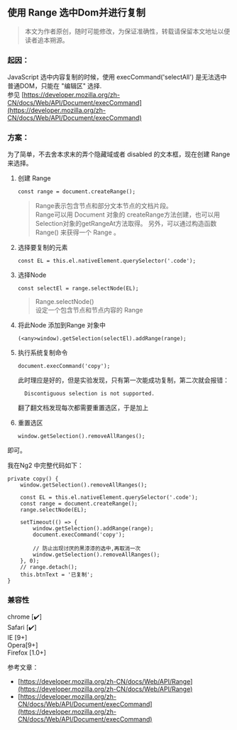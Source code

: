 使用 Range 选中Dom并进行复制
--
> 本文为作者原创，随时可能修改，为保证准确性，转载请保留本文地址以便读者追本朔源。

### 起因：
JavaScript 选中内容复制的时候，使用 execCommand('selectAll') 是无法选中普通DOM，只能在 "编辑区" 选择.  
参见 [https://developer.mozilla.org/zh-CN/docs/Web/API/Document/execCommand](https://developer.mozilla.org/zh-CN/docs/Web/API/Document/execCommand)

### 方案：

为了简单，不去舍本求末的弄个隐藏域或者 disabled 的文本框，现在创建 Range 来选择。  

1. 创建 Range 

	```
	const range = document.createRange();
	```
	
	> Range表示包含节点和部分文本节点的文档片段。  
	>Range可以用 Document 对象的 createRange方法创建，也可以用Selection对象的getRangeAt方法取得。	另外，可以通过构造函数 Range() 来获得一个 Range 。

2. 选择要复制的元素
 
	```
	const EL = this.el.nativeElement.querySelector('.code');
	```

3. 选择Node

	```
	const selectEl = range.selectNode(EL);
	```
	
	> Range.selectNode()  
	> 设定一个包含节点和节点内容的 Range 
	
4. 将此Node 添加到Range 对象中

	```
	(<any>window).getSelection(selectEl).addRange(range);
	```
	
5. 执行系统复制命令

	```
	document.execCommand('copy');
	```
	
	此时理应是好的，但是实验发现，只有第一次能成功复制，第二次就会报错：

		 Discontiguous selection is not supported.
	 
	翻了翻文档发现每次都需要重置选区，于是加上

6. 重置选区

	```
	window.getSelection().removeAllRanges();
	```	
 即可。

我在Ng2 中完整代码如下：

	private copy() {
        window.getSelection().removeAllRanges();

        const EL = this.el.nativeElement.querySelector('.code');
        const range = document.createRange();
        range.selectNode(EL);

        setTimeout(() => {
            window.getSelection().addRange(range);
            document.execCommand('copy');

            // 防止出现讨厌的黑漆漆的选中,再取消一次
            window.getSelection().removeAllRanges();
        }, 0);
        // range.detach();
        this.btnText = '已复制';
    }
    
    
    
### 兼容性

chrome [✔️]  
Safari [✔️]  
IE [9+]  
Opera[9+]  
Firefox [1.0+]  
    
参考文章：

- [https://developer.mozilla.org/zh-CN/docs/Web/API/Range](https://developer.mozilla.org/zh-CN/docs/Web/API/Range)
- [https://developer.mozilla.org/zh-CN/docs/Web/API/Document/execCommand](https://developer.mozilla.org/zh-CN/docs/Web/API/Document/execCommand)

	



